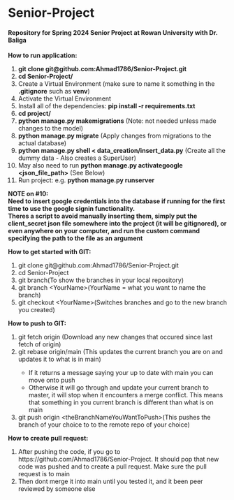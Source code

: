 # Senior-Project
#### Repository for Spring 2024 Senior Project at Rowan University with Dr. Baliga 

  **How to run application:**
  <ol>
  <li><b>git clone git@github.com:Ahmad1786/Senior-Project.git</b> </li>
  <li><b>cd Senior-Project/</b></li>
  <li>Create a Virtual Environment (make sure to name it something in the <b>.gitignore</b> such as <b>venv</b>)</li>
  <li>Activate the Virtual Environment</li>
  <li>Install all of the dependencies: <b>pip install -r requirements.txt</b></li>
  <li><b>cd project/</b></li>
  <li><b>python manage.py makemigrations</b> (Note: not needed unless made changes to the model)</li>
  <li><b>python manage.py migrate</b> (Apply changes from migrations to the actual database)</li>
  <li><b>python manage.py shell < data_creation/insert_data.py</b> (Create all the dummy data - Also creates a SuperUser)</li>
  <li>May also need to run <b>python manage.py activategoogle &lt;json_file_path&gt;</b> (See Below) </li>
  <li>Run project: e.g. <b>python manage.py runserver</b></li>
  </ol>

  **NOTE on #10: <br> Need to insert google credentials into the database if running for the first time to use the google signin functionality. <br> Theres a script to avoid manually inserting them, simply put the client_secret json file somewhere into the project (it will be gitignored), or even anywhere on your computer, and run the custom command specifying the path to the file as an argument**

  **How to get started with GIT:**
  <ol>
  <li>git clone git@github.com:Ahmad1786/Senior-Project.git</li>
  <li>cd Senior-Project</li>
  <li>git branch(To show the branches in your local repository) </li>
  <li>git branch &lt;YourName&gt;(YourName = what you want to name the branch)</li>
  <li>git checkout &lt;YourName&gt;(Switches branches and go to the new branch you created)</li>
  </ol>
  
  **How to push to GIT:**
  <ol>
  <li>git fetch origin (Download any new changes that occured since last fetch of origin)</li>
  <li>git rebase origin/main (This updates the current branch you are on and updates it to what is in main)</li>
  <ul><li>If it returns a message saying your up to date with main you can move onto push </li>
  <li>Otherwise it will go through and update your current branch to master, it will stop when it encounters a merge conflict. This means that something in you current branch is different than what is on main</li>
  </ul>
  <li>git push origin &lt;theBranchNameYouWantToPush&gt;(This pushes the branch of your choice to to the remote repo of your choice)</li>
  </ol>

  **How to create pull request:**
  <ol>
  <li>After pushing the code, if you go to https://github.com/Ahmad1786/Senior-Project. It should pop that new code was pushed and to create a pull request. Make sure the pull request is to main</li>
  <li>Then dont merge it into main until you tested it, and it been peer reviewed by someone else</li>
  </ol>
